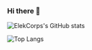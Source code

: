 ### Hi there 👋

![ElekCorps's GitHub stats](https://github-readme-stats.vercel.app/api?username=ElekCorp&show_icons=true&theme=vue-dark)

![Top Langs](https://github-readme-stats.vercel.app/api/top-langs/?username=ElekCorp&show_icons=true&theme=vue-dark&langs_count=10&hide=scss,vue)

<!--
**ElekCorp/ElekCorp** is a ✨ _special_ ✨ repository because its `README.md` (this file) appears on your GitHub profile.

Here are some ideas to get you started:

- 🔭 I’m currently working on ...
- 🌱 I’m currently learning ...
- 👯 I’m looking to collaborate on ...
- 🤔 I’m looking for help with ...
- 💬 Ask me about ...
- 📫 How to reach me: ...
- 😄 Pronouns: ...
- ⚡ Fun fact: ...
-->
